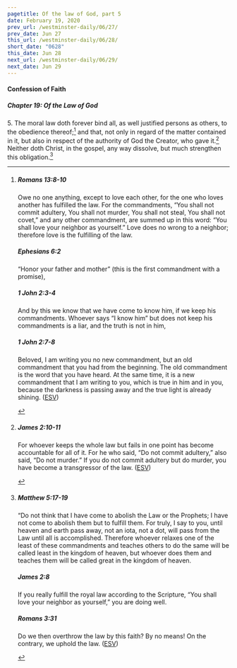 ```yaml
---
pagetitle: Of the law of God, part 5
date: February 19, 2020
prev_url: /westminster-daily/06/27/
prev_date: Jun 27
this_url: /westminster-daily/06/28/
short_date: "0628"
this_date: Jun 28
next_url: /westminster-daily/06/29/
next_date: Jun 29
---
```


#### Confession of Faith

##### Chapter 19: Of the Law of God

5\. The moral law doth forever bind all, as well justified persons as others, to the obedience thereof;[^fnref:wcf1] and that, not only in regard of the matter contained in it, but also in respect of the authority of God the Creator, who gave it.[^fnref:wcf2] Neither doth Christ, in the gospel, any way dissolve, but much strengthen this obligation.[^fnref:wcf3]

[^fnref:wcf1]: <div class="esv"><h5>Romans 13:8-10</h5> <div class="esv-text"> <p id="p45013008.06-1">Owe no one anything, except to love each other, for the one who loves another has fulfilled the law. For the commandments, &#8220;You shall not commit adultery, You shall not murder, You shall not steal, You shall not covet,&#8221; and any other commandment, are summed up in this word: &#8220;You shall love your neighbor as yourself.&#8221; Love does no wrong to a neighbor; therefore love is the fulfilling of the law.</p> </div><h5>Ephesians 6:2</h5> <div class="esv-text"><p id="p49006002.01-2">&#8220;Honor your father and mother&#8221; (this is the first commandment with a promise),</p> </div><h5>1 John 2:3-4</h5> <div class="esv-text"><p id="p62002003.01-3">And by this we know that we have come to know him, if we keep his commandments. Whoever says &#8220;I know him&#8221; but does not keep his commandments is a liar, and the truth is not in him,</p> </div><h5>1 John 2:7-8</h5> <div class="esv-text"> <p id="p62002007.04-4">Beloved, I am writing you no new commandment, but an old commandment that you had from the beginning. The old commandment is the word that you have heard. At the same time, it is a new commandment that I am writing to you, which is true in him and in you, because the darkness is passing away and the true light is already shining.  (<a href="http://www.esv.org" class="copyright">ESV</a>)</p> </div> </div>

[^fnref:wcf2]: <div class="esv"><h5>James 2:10-11</h5> <div class="esv-text"><p id="p59002010.01-1">For whoever keeps the whole law but fails in one point has become accountable for all of it. For he who said, &#8220;Do not commit adultery,&#8221; also said, &#8220;Do not murder.&#8221; If you do not commit adultery but do murder, you have become a transgressor of the law.  (<a href="http://www.esv.org" class="copyright">ESV</a>)</p> </div> </div>

[^fnref:wcf3]: <div class="esv"><h5>Matthew 5:17-19</h5> <div class="esv-text"> <p id="p40005017.07-1"><span class="woc">&#8220;Do not think that I have come to abolish the Law or the Prophets; I have not come to abolish them but to fulfill them.</span> <span class="woc">For truly, I say to you, until heaven and earth pass away, not an iota, not a dot, will pass from the Law until all is accomplished.</span> <span class="woc">Therefore whoever relaxes one of the least of these commandments and teaches others to do the same will be called least in the kingdom of heaven, but whoever does them and teaches them will be called great in the kingdom of heaven.</span></p> </div><h5>James 2:8</h5> <div class="esv-text"><p id="p59002008.01-2">If you really fulfill the royal law according to the Scripture, &#8220;You shall love your neighbor as yourself,&#8221; you are doing well.</p> </div><h5>Romans 3:31</h5> <div class="esv-text"><p id="p45003031.01-3">Do we then overthrow the law by this faith? By no means! On the contrary, we uphold the law.  (<a href="http://www.esv.org" class="copyright">ESV</a>)</p> </div> </div>

